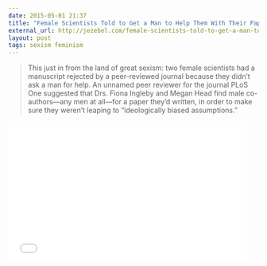 ```yaml
---
date: 2015-05-01 21:37
title: "Female Scientists Told to Get a Man to Help Them With Their Paper"
external_url: http://jezebel.com/female-scientists-told-to-get-a-man-to-help-them-with-t-1701245887
layout: post
tags: sexism feminism
---
```


>This just in from the land of great sexism: two female scientists had a manuscript rejected by a peer-reviewed journal because they didn’t ask a man for help. An unnamed peer reviewer for the journal PLoS One suggested that Drs. Fiona Ingleby and Megan Head find male co-authors—any men at all—for a paper they’d written, in order to make sure they weren’t leaping to “ideologically biased assumptions.”

<iframe src="//giphy.com/embed/IP3DALV88Ll3G" width="480" height="278" frameBorder="0" style="max-width: 100%" class="giphy-embed" webkitAllowFullScreen mozallowfullscreen allowFullScreen></iframe>
